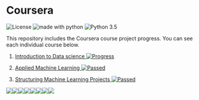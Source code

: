 # Coursera

![License](https://img.shields.io/badge/license-MIT%20License-blue.svg) <img src="https://img.shields.io/badge/made%20with-python-blue.svg?style=flat-square" alt="made with python"> ![Python 3.5](https://img.shields.io/badge/python-3.5-blue.svg) 





This repository includes the Coursera course project progress. You can see each individual course below. 


1. [Introduction to Data science ](https://github.com/erdemalpkaya/Introduction-to-Data-science-Python/tree/1f1e779908993219e68bac56739a0279bc94c997) [![Progress](https://img.shields.io/badge/Done-✔-green.svg?style=flat)]()

2. [Applied Machine Learning ](https://github.com/erdemalpkaya/Coursera/tree/master/Applied%20Machine%20Learning) [![Passed](https://img.shields.io/badge/In_Progress-50%25-red.svg?style=flat)]()

3. [Structuring Machine Learning Projects ](https://github.com/erdemalpkaya/Introduction-to-Data-science-Python/tree/1f1e779908993219e68bac56739a0279bc94c997) [![Passed](https://img.shields.io/badge/Not_Started-0%25-blue.svg?style=flat)]()


[![](https://sourcerer.io/fame/erdemalpkaya/erdemalpkaya/Coursera/images/0)](https://sourcerer.io/fame/erdemalpkaya/erdemalpkaya/Coursera/links/0)[![](https://sourcerer.io/fame/erdemalpkaya/erdemalpkaya/Coursera/images/1)](https://sourcerer.io/fame/erdemalpkaya/erdemalpkaya/Coursera/links/1)[![](https://sourcerer.io/fame/erdemalpkaya/erdemalpkaya/Coursera/images/2)](https://sourcerer.io/fame/erdemalpkaya/erdemalpkaya/Coursera/links/2)[![](https://sourcerer.io/fame/erdemalpkaya/erdemalpkaya/Coursera/images/3)](https://sourcerer.io/fame/erdemalpkaya/erdemalpkaya/Coursera/links/3)[![](https://sourcerer.io/fame/erdemalpkaya/erdemalpkaya/Coursera/images/4)](https://sourcerer.io/fame/erdemalpkaya/erdemalpkaya/Coursera/links/4)[![](https://sourcerer.io/fame/erdemalpkaya/erdemalpkaya/Coursera/images/5)](https://sourcerer.io/fame/erdemalpkaya/erdemalpkaya/Coursera/links/5)[![](https://sourcerer.io/fame/erdemalpkaya/erdemalpkaya/Coursera/images/6)](https://sourcerer.io/fame/erdemalpkaya/erdemalpkaya/Coursera/links/6)[![](https://sourcerer.io/fame/erdemalpkaya/erdemalpkaya/Coursera/images/7)](https://sourcerer.io/fame/erdemalpkaya/erdemalpkaya/Coursera/links/7)
